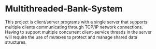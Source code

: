 # Multithreaded-Bank-System
This project is client/server programs with a single server that supports multiple clients communicating through TCP/IP network connections. Having to support multiple concurrent client-service threads in the server will require the use of mutexes to protect and manage shared data structures.
